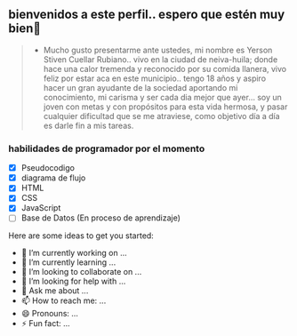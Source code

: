 ## bienvenidos a este perfil.. espero que estén muy bien👋


>- Mucho gusto presentarme ante ustedes, mi nombre es Yerson Stiven Cuellar Rubiano.. vivo en la ciudad de neiva-huila; donde hace una calor tremenda y reconocido por su comida llanera, vivo feliz por estar aca en este municipio.. tengo 18 años y aspiro hacer un gran ayudante de la sociedad aportando mi conocimiento, mi carisma y ser cada dia mejor que ayer... soy un joven con metas y con propósitos para esta vida hermosa, y pasar cualquier dificultad  que se me atraviese, como objetivo día a día es darle fin a mis tareas.


### habilidades de programador por el momento 

- [X] Pseudocodigo
- [X] diagrama de flujo 
- [x] HTML
- [X] CSS
- [X] JavaScript
- [ ] Base de Datos (En proceso de aprendizaje)

Here are some ideas to get you started:

- 🔭 I’m currently working on ...
- 🌱 I’m currently learning ...
- 👯 I’m looking to collaborate on ...
- 🤔 I’m looking for help with ...
- 💬 Ask me about ...
- 📫 How to reach me: ...
- 😄 Pronouns: ...
- ⚡ Fun fact: ...

